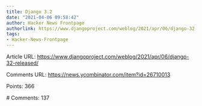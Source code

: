 ```yaml
---
title: Django 3.2
date: "2021-04-06 09:58:42"
author: Hacker News Frontpage
authorlink: https://www.djangoproject.com/weblog/2021/apr/06/django-32-released/
tags:
- Hacker-News-Frontpage
---
```


<p>Article URL: <a href="https://www.djangoproject.com/weblog/2021/apr/06/django-32-released/">https://www.djangoproject.com/weblog/2021/apr/06/django-32-released/</a></p>
<p>Comments URL: <a href="https://news.ycombinator.com/item?id=26710013">https://news.ycombinator.com/item?id=26710013</a></p>
<p>Points: 366</p>
<p># Comments: 137</p>
